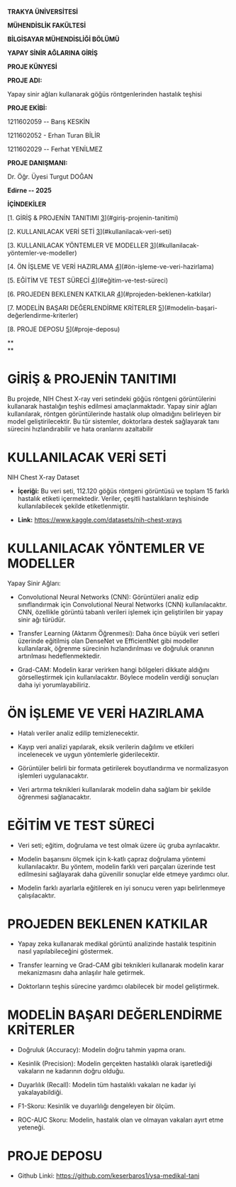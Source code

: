 **TRAKYA ÜNİVERSİTESİ**

**MÜHENDİSLİK FAKÜLTESİ**

**BİLGİSAYAR MÜHENDİSLİĞİ BÖLÜMÜ**

**YAPAY SİNİR AĞLARINA GİRİŞ**

**PROJE KÜNYESİ**

**PROJE ADI:**

Yapay sinir ağları kullanarak göğüs röntgenlerinden hastalık teşhisi

**PROJE EKİBİ:**

1211602059 -- Barış KESKİN

1211602052 - Erhan Turan BİLİR

1211602029 -- Ferhat YENİLMEZ

**PROJE DANIŞMANI:**

Dr. Öğr. Üyesi Turgut DOĞAN

**Edirne -- 2025**

**İÇİNDEKİLER**

[1. GİRİŞ & PROJENİN TANITIMI
[3](#giriş-projenin-tanitimi)](#giriş-projenin-tanitimi)

[2. KULLANILACAK VERİ SETİ
[3](#kullanilacak-veri-seti)](#kullanilacak-veri-seti)

[3. KULLANILACAK YÖNTEMLER VE MODELLER
[3](#kullanilacak-yöntemler-ve-modeller)](#kullanilacak-yöntemler-ve-modeller)

[4. ÖN İŞLEME VE VERİ HAZIRLAMA
[4](#ön-işleme-ve-veri-hazirlama)](#ön-işleme-ve-veri-hazirlama)

[5. EĞİTİM VE TEST SÜRECİ
[4](#eğitim-ve-test-süreci)](#eğitim-ve-test-süreci)

[6. PROJEDEN BEKLENEN KATKILAR
[4](#projeden-beklenen-katkilar)](#projeden-beklenen-katkilar)

[7. MODELİN BAŞARI DEĞERLENDİRME KRİTERLER
[5](#modelin-başari-değerlendirme-kriterler)](#modelin-başari-değerlendirme-kriterler)

[8. PROJE DEPOSU [5](#proje-deposu)](#proje-deposu)

**\
**

# GİRİŞ & PROJENİN TANITIMI

Bu projede, NIH Chest X-ray veri setindeki göğüs röntgeni görüntülerini
kullanarak hastalığın teşhis edilmesi amaçlanmaktadır. Yapay sinir
ağları kullanılarak, röntgen görüntülerinde hastalık olup olmadığını
belirleyen bir model geliştirilecektir. Bu tür sistemler, doktorlara
destek sağlayarak tanı sürecini hızlandırabilir ve hata oranlarını
azaltabilir

# KULLANILACAK VERİ SETİ

NIH Chest X-ray Dataset

- **İçeriği:** Bu veri seti, 112.120 göğüs röntgeni görüntüsü ve toplam
  15 farklı hastalık etiketi içermektedir. Veriler, çeşitli
  hastalıkların teşhisinde kullanılabilecek şekilde etiketlenmiştir.

- **Link:** https://www.kaggle.com/datasets/nih-chest-xrays

# KULLANILACAK YÖNTEMLER VE MODELLER

Yapay Sinir Ağları:

- Convolutional Neural Networks (CNN): Görüntüleri analiz edip
  sınıflandırmak için Convolutional Neural Networks (CNN)
  kullanılacaktır. CNN, özellikle görüntü tabanlı verileri işlemek için
  geliştirilen bir yapay sinir ağı türüdür.

- Transfer Learning (Aktarım Öğrenmesi): Daha önce büyük veri setleri
  üzerinde eğitilmiş olan DenseNet ve EfficientNet gibi modeller
  kullanılarak, öğrenme sürecinin hızlandırılması ve doğruluk oranının
  artırılması hedeflenmektedir.

- Grad-CAM: Modelin karar verirken hangi bölgeleri dikkate aldığını
  görselleştirmek için kullanılacaktır. Böylece modelin verdiği
  sonuçları daha iyi yorumlayabiliriz.

# ÖN İŞLEME VE VERİ HAZIRLAMA

- Hatalı veriler analiz edilip temizlenecektir.

- Kayıp veri analizi yapılarak, eksik verilerin dağılımı ve etkileri
  incelenecek ve uygun yöntemlerle giderilecektir.

- Görüntüler belirli bir formata getirilerek boyutlandırma ve
  normalizasyon işlemleri uygulanacaktır.

- Veri artırma teknikleri kullanılarak modelin daha sağlam bir şekilde
  öğrenmesi sağlanacaktır.

# EĞİTİM VE TEST SÜRECİ

- Veri seti; eğitim, doğrulama ve test olmak üzere üç gruba
  ayrılacaktır.

- Modelin başarısını ölçmek için k-katlı çapraz doğrulama yöntemi
  kullanılacaktır. Bu yöntem, modelin farklı veri parçaları üzerinde
  test edilmesini sağlayarak daha güvenilir sonuçlar elde etmeye
  yardımcı olur.

- Modelin farklı ayarlarla eğitilerek en iyi sonucu veren yapı
  belirlenmeye çalışılacaktır.

# PROJEDEN BEKLENEN KATKILAR

- Yapay zeka kullanarak medikal görüntü analizinde hastalık tespitinin
  nasıl yapılabileceğini göstermek.

- Transfer learning ve Grad-CAM gibi teknikleri kullanarak modelin karar
  mekanizmasını daha anlaşılır hale getirmek.

- Doktorların teşhis sürecine yardımcı olabilecek bir model geliştirmek.

# MODELİN BAŞARI DEĞERLENDİRME KRİTERLER

- Doğruluk (Accuracy): Modelin doğru tahmin yapma oranı.

- Kesinlik (Precision): Modelin gerçekten hastalıklı olarak işaretlediği
  vakaların ne kadarının doğru olduğu.

- Duyarlılık (Recall): Modelin tüm hastalıklı vakaları ne kadar iyi
  yakalayabildiği.

- F1-Skoru: Kesinlik ve duyarlılığı dengeleyen bir ölçüm.

- ROC-AUC Skoru: Modelin, hastalık olan ve olmayan vakaları ayırt etme
  yeteneği.

# PROJE DEPOSU

- Github Linki: https://github.com/keserbaros1/ysa-medikal-tani
